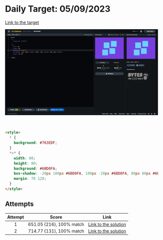 # Daily Target: 05/09/2023

[Link to the target](https://cssbattle.dev/play/AXGhRdSBRbFCfpYCstpM)

![img](src/images/daily-target_2023-09-05.png)

<br>

```html
<style>
  * {
    background: #763EDF;
  }
  *>* {
    width: 80;
    height: 80;
    background: #6BD0FA;
    box-shadow: -20px 100px #6BD0FA, 100px -20px #6BD0FA, 80px 80px #6BD0FA;
    margin: 70 120;
  }
</style>
```

## Attempts
| Attempt | Score | Link |
|:-:|:-:|:-:|
| 1 | 651.05 {216}, 100% match | [Link to the solution](src/html/daily-target_2023-09-05_attempt-01.html) |
| 2 | 714.77 {131}, 100% match | [Link to the solution](src/html/daily-target_2023-09-05_attempt-02.html) |